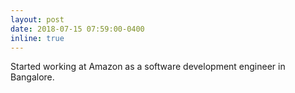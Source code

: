 ```yaml
---
layout: post
date: 2018-07-15 07:59:00-0400
inline: true
---
```


Started working at Amazon as a software development engineer in Bangalore.

